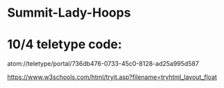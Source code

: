 # Summit-Lady-Hoops
# 10/4 teletype code:
atom://teletype/portal/736db476-0733-45c0-8128-ad25a995d587

https://www.w3schools.com/html/tryit.asp?filename=tryhtml_layout_float
